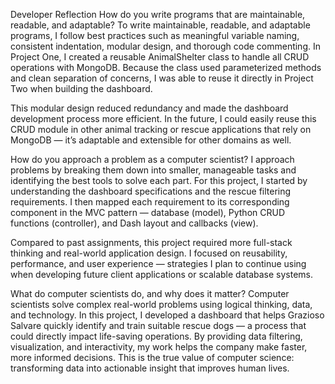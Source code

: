 Developer Reflection
How do you write programs that are maintainable, readable, and adaptable?
To write maintainable, readable, and adaptable programs, I follow best practices such as meaningful variable naming, consistent indentation, modular design, and thorough code commenting. In Project One, I created a reusable AnimalShelter class to handle all CRUD operations with MongoDB. Because the class used parameterized methods and clean separation of concerns, I was able to reuse it directly in Project Two when building the dashboard.

This modular design reduced redundancy and made the dashboard development process more efficient. In the future, I could easily reuse this CRUD module in other animal tracking or rescue applications that rely on MongoDB — it’s adaptable and extensible for other domains as well.

How do you approach a problem as a computer scientist?
I approach problems by breaking them down into smaller, manageable tasks and identifying the best tools to solve each part. For this project, I started by understanding the dashboard specifications and the rescue filtering requirements. I then mapped each requirement to its corresponding component in the MVC pattern — database (model), Python CRUD functions (controller), and Dash layout and callbacks (view).

Compared to past assignments, this project required more full-stack thinking and real-world application design. I focused on reusability, performance, and user experience — strategies I plan to continue using when developing future client applications or scalable database systems.

What do computer scientists do, and why does it matter?
Computer scientists solve complex real-world problems using logical thinking, data, and technology. In this project, I developed a dashboard that helps Grazioso Salvare quickly identify and train suitable rescue dogs — a process that could directly impact life-saving operations. By providing data filtering, visualization, and interactivity, my work helps the company make faster, more informed decisions. This is the true value of computer science: transforming data into actionable insight that improves human lives.

